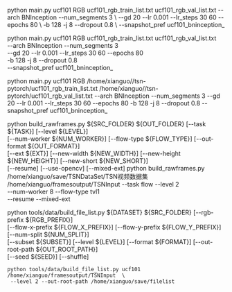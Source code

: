 python main.py ucf101 RGB ucf101_rgb_train_list.txt ucf101_rgb_val_list.txt     --arch BNInception --num_segments 3 \   --gd 20 --lr 0.001 --lr_steps 30 60 --epochs 80 \    -b 128 -j 8 --dropout 0.8 \    --snapshot_pref ucf101_bninception_ 

python main.py ucf101 RGB ucf101_rgb_train_list.txt ucf101_rgb_val_list.txt \
   --arch BNInception --num_segments 3 \
   --gd 20 --lr 0.001 --lr_steps 30 60 --epochs 80 \
   -b 128 -j 8 --dropout 0.8 \
   --snapshot_pref ucf101_bninception_ 
   
   python main.py ucf101 RGB /home/xianguo//tsn-pytorch/ucf101_rgb_train_list.txt  /home/xianguo//tsn-pytorch/ucf101_rgb_val_list.txt    --arch BNInception --num_segments 3    --gd 20 --lr 0.001 --lr_steps 30 60 --epochs 80    -b 128 -j 8 --dropout 0.8    --snapshot_pref ucf101_bninception_ 

python build_rawframes.py ${SRC_FOLDER} ${OUT_FOLDER} [--task ${TASK}] [--level ${LEVEL}] \
    [--num-worker ${NUM_WORKER}] [--flow-type ${FLOW_TYPE}] [--out-format ${OUT_FORMAT}] \
    [--ext ${EXT}] [--new-width ${NEW_WIDTH}] [--new-height ${NEW_HEIGHT}] [--new-short ${NEW_SHORT}] \
    [--resume] [--use-opencv] [--mixed-ext]
python build_rawframes.py /home/xianguo/save/TSNDataSet/TSN视频数据集 /home/xianguo/framesoutput/TSNInput --task flow --level 2 \
    --num-worker 8 --flow-type tvl1 \
    --resume --mixed-ext

python tools/data/build_file_list.py ${DATASET} ${SRC_FOLDER} [--rgb-prefix ${RGB_PREFIX}] \
    [--flow-x-prefix ${FLOW_X_PREFIX}] [--flow-y-prefix ${FLOW_Y_PREFIX}] [--num-split ${NUM_SPLIT}] \
    [--subset ${SUBSET}] [--level ${LEVEL}] [--format ${FORMAT}] [--out-root-path ${OUT_ROOT_PATH}] \
    [--seed ${SEED}] [--shuffle]
    
    python tools/data/build_file_list.py ucf101 /home/xianguo/framesoutput/TSNInput  \
     --level 2 --out-root-path /home/xianguo/save/filelist 
